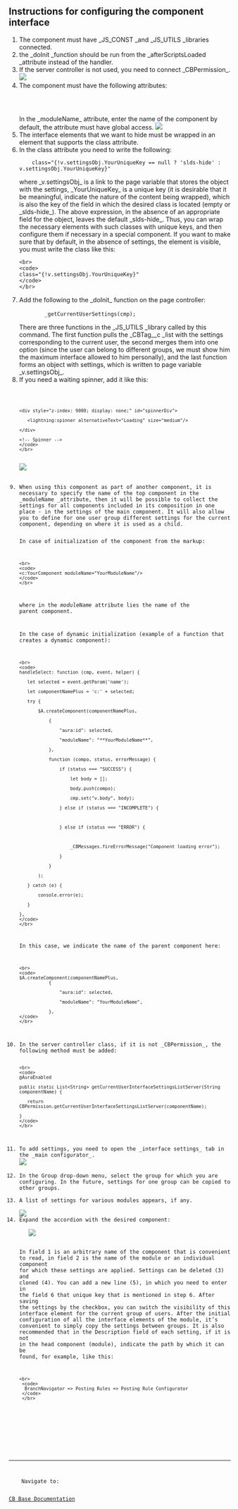 <html>
<body>

<h2>Instructions for configuring the component interface</h2>
<ol>
    <li>The component must have _JS_CONST _and _JS_UTILS _libraries connected. </li>
<li>the _doInit _function should be run from the _afterScriptsLoaded _attribute instead of the handler.</li>
<li>If the server controller is not used, you need to connect _CBPermission_.
<img src="images/comp_libs_&_attr.png" class="inline"/>
</li>
<li>The component must have the following attributes:
    <br>
    <code>
    <aura:attribute name="settingsObj" type="Object"/>
    <aura:attribute name="moduleName" type="String" access="global" default="yourComponentName"/>
    </code>
    </br>
   In the _moduleName_ attribute, enter the name of the component by default, the attribute must have global access.
   
   <img src="images/comp_moduleName.png" class="inline"/>
   
</li>
<li>The interface elements that we want to hide must be wrapped in an element that supports the class attribute.</li>
<li>In the class attribute you need to write the following:
    <br>
    <code>    
    class="{!v.settingsObj.YourUniqueKey == null ? 'slds-hide' : v.settingsObj.YourUniqueKey}"
    </code>
    </br> 
   where _v.settingsObj_ is a link to the page variable that stores the object with the settings, _YourUniqueKey_ is a unique key (it is desirable that it be meaningful, indicate the nature of the content being wrapped), which is also the key of the field in which the desired class is located (empty or _slds-hide_). The above expression, in the absence of an appropriate field for the object, leaves the default _slds-hide_. Thus, you can wrap the necessary elements with such classes with unique keys, and then configure them if necessary in a special component. If you want to make sure that by default, in the absence of settings, the element is visible, you must write the class like this:
   
    <br>
    <code> 
    class="{!v.settingsObj.YourUniqueKey}"
    </code>
    </br>
</li>
<li>Add the following to the _doInit_ function on the page controller:
    <br>
     <code> 
        _getCurrentUserSettings(cmp);
     </code>
    </br>
   There are three functions in the _JS_UTILS _library called by this command.
   The first function pulls the _CBTag__c _list with the settings corresponding to the current user, the second merges them into one option (since the user can belong to different groups, we must show him the maximum interface allowed to him personally), and the last function forms an object with settings, which is written to page variable _v.settingsObj_.
    
</li>
<li>If you need a waiting spinner, add it like this:
    <br>
    <code> 
    <!-- Spinner -->
    
    <div style="z-index: 9000; display: none;" id="spinnerDiv">
    
       <lightning:spinner alternativeText="Loading" size="medium"/>
    
    </div>
    
    <!-- Spinner -->
    </code>  
    </br>
<img src="images/comp_spinner.png" class="inline"/>
 
</li>
<li>When using this component as part of another component, it is necessary to specify the name of the top component in the _moduleName _attribute, then it will be possible to collect the settings for all components included in its composition in one place - in the settings of the main component. It will also allow you to define for one user group different settings for the current component, depending on where it is used as a child.
    
   In case of initialization of the component from the markup:
   
    <br>
    <code>
    <c:YourComponent moduleName="YourModuleName"/>
    </code>
    </br>
   where in the _moduleName_ attribute lies the name of the parent component.
    
   In the case of dynamic initialization (example of a function that creates a dynamic component):
    
    <br>
    <code>
    handleSelect: function (cmp, event, helper) {
    
       let selected = event.getParam('name');
    
       let componentNamePlus = 'c:' + selected;
    
       try {
    
           $A.createComponent(componentNamePlus,
    
               {
    
                   "aura:id": selected,
    
                   "moduleName": "**YourModuleName**",
    
               },
    
               function (compo, status, errorMessage) {
    
                   if (status === "SUCCESS") {
    
                       let body = [];
    
                       body.push(compo);
    
                       cmp.set("v.body", body);
    
                   } else if (status === "INCOMPLETE") {
    

    
                   } else if (status === "ERROR") {
    

   
                       _CBMessages.fireErrorMessage("Component loading error");
    
                   }
    
               }
    
           );
    
       } catch (e) {
    
           console.error(e);
    
       }
    
    },
    </code>
    </br>
   In this case, we indicate the name of the parent component here:
    
    <br>
    <code>
    $A.createComponent(componentNamePlus,
               {
    
                   "aura:id": selected,
    
                   "moduleName": "YourModuleName",
    
               },
    </code>
    </br>
    
</li>
<li>In the server controller class, if it is not _CBPermission_, the following method must be added:
    
    <br>
    <code>
    @AuraEnabled
    
    public static List<String> getCurrentUserInterfaceSettingsListServer(String componentName) {
    
       return CBPermission.getCurrentUserInterfaceSettingsListServer(componentName);
    
    }
    </code>
    </br>
</li>
<li>To add settings, you need to open the _interface settings_ tab in the _main configurator_.
<img src="images/intarface_settings_accordions.png" class="inline"/>
</li>
<li>In the Group drop-down menu, select the group for which you are configuring. In the future, settings for one group can be copied to other groups.</li>
<li>A list of settings for various modules appears, if any.</li>
<img src="images/interface_settings_opened_accordion.png" class="inline"/>
<li>Expand the accordion with the desired component:
   
   <img src="images/interfase_settings_in_main_configurator.png" class="inline"/>
   
   In field 1 is an arbitrary name of the component that is convenient to read, in field 2 is the name of the module or an individual component for which these settings are applied. Settings can be deleted (3) and cloned (4). You can add a new line (5), in which you need to enter in the field 6 that unique key that is mentioned in step 6. After saving the settings by the checkbox, you can switch the visibility of this interface element for the current group of users. After the initial configuration of all the interface elements of the module, it’s convenient to simply copy the settings between groups.
   It is also recommended that in the Description field of each setting, if it is not in the head component (module), indicate the path by which it can be found, for example, like this:
    
    <br>
     <code>
      BranchNavigator => Posting Rules => Posting Rule Configurator
     </code>
     </br>
  </li>
</ol>


<br/>
<hr/>
<div>
    Navigate to:
    <p><a href="https://fallentol.github.io/CloudBudget/CB2/CBCore">CB Base Documentation</a></p>
</div>

 
</body>
</html>
